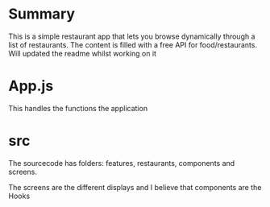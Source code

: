 # Summary

This is a simple restaurant app that lets you browse dynamically through a list of restaurants. The content is filled with a free API for food/restaurants. Will updated the readme whilst working on it

# App.js

This handles the functions the application

# src

The sourcecode has folders: features, restaurants, components and screens.

The screens are the different displays and I believe that components are the Hooks
